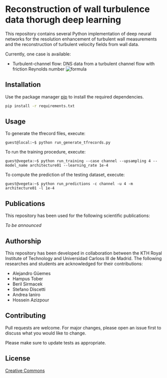 # **Reconstruction of wall turbulence data thorugh deep learning**

This repository contains several Python implementation of deep neural networks for the resolution enhancement of turbulent wall measurements and the reconstruction of turbulent velocity fields from wall data.

Currently, one case is available:

*   Turbulent-channel flow: DNS data from a turbulent channel flow with friction Reynolds number ![formula](https://render.githubusercontent.com/render/math?math=Re_{\tau}=180) 

## **Installation**

Use the package manager [pip](https://pip.pypa.io/en/stable/) to install the required dependencies.

```bash
pip install -r requirements.txt
```

## **Usage**

To generate the tfrecord files, execute:

```console
guest@local:~$ python run_generate_tfrecords.py 
```

To run the training procedure, execute:

```console
guest@vegeta:~$ python run_training --case channel --upsampling 4 --model_name architecture01 --learning_rate 1e-4
```

To compute the prediction of the testing dataset, execute:

```console
guest@vegeta:~$ python run_predictions -c channel -u 4 -m architecture01 -l 1e-4
```

## **Publications**
This repository has been used for the following scientific publications:

*To be announced*

## **Authorship**
This repository has been developed in collaboration between the KTH Royal Institute of Technology and Universidad Carloss III de Madrid. The following researches and students are acknowledged for their contributions:
- Alejandro Güemes
- Hampus Tober
- Beril Sirmacek
- Stefano Discetti
- Andrea Ianiro
- Hossein Azizpour

## **Contributing**
Pull requests are welcome. For major changes, please open an issue first to discuss what you would like to change.

Please make sure to update tests as appropriate.

## **License**
[Creative Commons](https://creativecommons.org)

